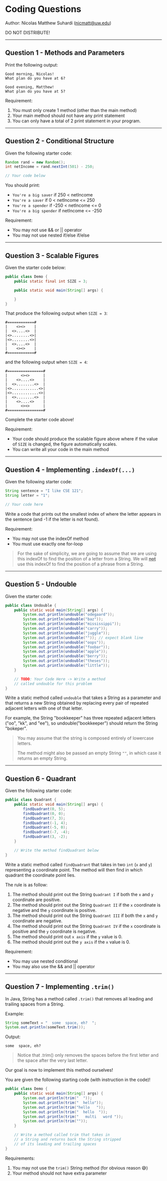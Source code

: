 # Coding Questions
Author: Nicolas Matthew Suhardi (nicmatt@uw.edu)

DO NOT DISTRIBUTE!

---

## Question 1 - Methods and Parameters

Print the following output:
```
Good morning, Nicolas!
What plan do you have at 6?

Good evening, Matthew!
What plan do you have at 5?
```

Requirement:

1. You must only create 1 method (other than the main method)
2. Your main method should not have any print statement
3. You can only have a total of 2 print statement in your program.

---

## Question 2 - Conditional Structure

Given the following starter code:

```java
Random rand = new Random();
int netIncome = rand.nextInt(501) - 250;

// Your code below
```

You should print:

- `You're a big saver` if 250 < netIncome
- `You're a saver` if 0 < netIncome <= 250
- `You're a spender` if -250 < netIncome <= 0
- `You're a big spender` if netIncome <= -250

Requirement:
- You may not use && or || operator
- You may not use nested if/else if/else

---

## Question 3 - Scalable Figures

Given the starter code below:

```java
public class Demo {
    public static final int SIZE = 3;

    public static void main(String[] args) {

    }
}
```

That produce the following output when `SIZE = 3`:

```
#============#
|    <><>    |
|  <>....<>  |
|<>........<>|
|<>........<>|
|  <>....<>  |
|    <><>    |
#============#
```

and the following output when `SIZE = 4`:

```
#================#
|      <><>      |
|    <>....<>    |
|  <>........<>  |
|<>............<>|
|<>............<>|
|  <>........<>  |
|    <>....<>    |
|      <><>      |
#================#
```

Complete the starter code above!

Requirement:
- Your code should produce the scalable figure above where if the value of `SIZE` is changed, the figure automatically scales.
- You can write all your code in the main method

---

## Question 4 - Implementing `.indexOf(...)`

Given the following starter code:

```java
String sentence = "I like CSE 121";
String letter = "1";

// Your code here
```

Write a code that prints out the smallest index of where the letter appears in the sentence (and -1 if the letter is not found).

Requirement:
- You may not use the indexOf method
- You must use exactly one for-loop

> For the sake of simplicity, we are going to assume that we are using this indexOf to find the position of a
letter from a String. We will <u>**not**</u> use this indexOf to find the position of a phrase from a String.

---

## Question 5 - Undouble

Given the starter code:
```java
public class Undouble {
    public static void main(String[] args) {
        System.out.println(undouble("odegaard"));
        System.out.println(undouble("baz"));
        System.out.println(undouble("mississippi"));
        System.out.println(undouble("carry"));
        System.out.println(undouble("juggle"));
        System.out.println(undouble("")); // expect blank line
        System.out.println(undouble("oops"));
        System.out.println(undouble("foobar"));
        System.out.println(undouble("apple"));
        System.out.println(undouble("berry"));
        System.out.println(undouble("theses"));
        System.out.println(undouble("little"));
    }

    // TODO: Your Code Here -> Write a method
    // called undouble for this problem
}
```

Write a static method called `undouble` that takes a String as a parameter and that returns a new String obtained by replacing every pair of repeated adjacent letters with one of that letter.

For example, the String "bookkeeper" has three repeated adjacent letters ("oo", "kk", and "ee"), so undouble("bookkeeper") should return the String "bokeper".

> You may assume that the string is composed entirely of lowercase letters.
>
> The method might also be passed an empty String `""`, in which case it  returns an empty String.

---

## Question 6 - Quadrant

Given the following starter code:
```java
public class Quadrant {
    public static void main(String[] args) {
        findQuadrant(0, 5);
        findQuadrant(0, 0);
        findQuadrant(7, 3);
        findQuadrant(-1, 4);
        findQuadrant(-5, 0);
        findQuadrant(-7, -4);
        findQuadrant(3, -2);
    }

    // Write the method findQuadrant below
}
```

Write a static method called `findQuadrant` that takes in two `int` (`x` and `y`) representing a coordinate point. The method will then find in which quadrant the coordinate point lies.

The rule is as follow:
1. The method should print out the String `Quadrant I` if both the `x` and `y` coordinate are positive.
2. The method should print out the String `Quadrant II` if the `x` coordinate is negative and the `y` coordinate is positive.
3. The method should print out the String `Quadrant III` if both the `x` and `y` coordinate are negative.
4. The method should print out the String `Quadrant IV` if the `x` coordinate is positive and the `y` coordinate is negative.
5. The method should print out `x axis` if the `y` value is 0.
6. The method should print out the `y axis` if the `x` value is 0.

Requirement:
- You may use nested conditional
- You may also use the && and || operator

---

## Question 7 - Implementing `.trim()`

In Java, String has a method called `.trim()` that removes all leading
and trailing spaces from a String.

Example:
```java
String someText = "  some  space, eh?  ";
System.out.println(someText.trim());
```

Output:
```
some  space, eh?
```

> Notice that .trim() only removes the spaces before the first letter and the space after the very last letter.

Our goal is now to implement this method ourselves!

You are given the following starting code (with instruction in the code)!
```java
public class Demo {
    public static void main(String[] args) {
        System.out.println(trim("  "));
        System.out.println(trim("  hello"));
        System.out.println(trim("hello   "));
        System.out.println(trim("  hello  "));
        System.out.println(trim("   multi   word "));
        System.out.println(trim(""));
    }

    // Write a method called trim that takes in
    // a String and returns back the String stripped
    // of its leading and trailing spaces
}
```

Requirements:
1. You may not use the `trim()` String method (for obvious reason :sweat_smile:)
2. Your method should not have extra parameter